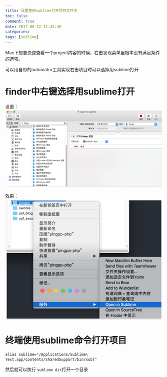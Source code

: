 ```yaml
---
title: 设置使用sublime打开项目文件夹
toc: false
comment: true
date: 2017-06-22 11:42:45
categories:
tags: [sublime]
---
```






Mac下想要快速查看一个project内容的时候，右击发现菜单里根本没有满足条件的选项。

可以用自带的automator工具实现右击项目时可以选择用sublime打开

<!--more-->
# finder中右键选择用sublime打开

设置：
![20170622149810302430123.png](use-sublime-open-project/20170622149810302430123.png)

效果：
![20170622149810299868570.png](use-sublime-open-project/20170622149810299868570.png)


# 终端使用sublime命令打开项目

```shell
alias sublime="/Applications/Sublime\ Text.app/Contents/SharedSupport/bin/subl"
```

然后就可以执行 `sublime dir`打开一个目录